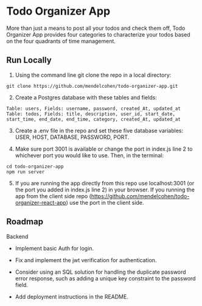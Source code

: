 # Todo Organizer App

More than just a means to post all your todos and check them off, Todo Organizer App provides four categories to characterize your todos based on the four quadrants of time management.

## Run Locally

1. Using the command line git clone the repo in a local directory:

```
git clone https://github.com/mendelcohen/todo-organizer-app.git
```

2. Create a Postgres database with these tables and fields:

```
Table: users, Fields: username, password, created_At, updated_at
Table: todos, Fields: title, description, user_id, start_date, start_time, end_date, end_time, category, created_At, updated_at
```

3. Create a .env file in the repo and set these five database variables: USER, HOST, DATABASE, PASSWORD, PORT.

4. Make sure port 3001 is available or change the port in index.js line 2 to whichever port you would like to use. Then, in the terminal:

```
cd todo-organizer-app
npm run server
```

5. If you are running the app directly from this repo use localhost:3001 (or the port you added in index.js line 2) in your browser. If you running the app from the client side repo (https://github.com/mendelcohen/todo-organizer-react-app) use the port in the client side.

## Roadmap

Backend

- Implement basic Auth for login.

- Fix and implement the jwt verification for authentication.

- Consider using an SQL solution for handling the duplicate password error response, such as adding a unique key constraint to the password field.

- Add deployment instructions in the README.
